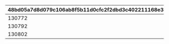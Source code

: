 |48bd05a7d8d079c106ab8f5b11d0cfc2f2dbd3c402211168e38abd5d41e901a7|cd60dc1228b73d137d0e32ec6495c716a545866951d8b1d8cda92e8e48c1f406|
| --- | --- |
|130772|1|
|130792|2|
|130802|3|